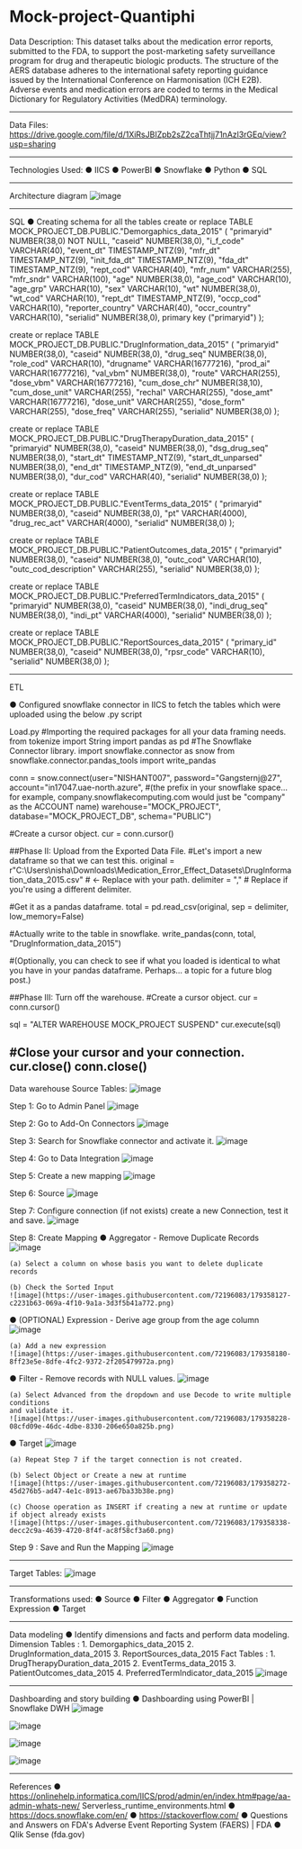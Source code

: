 # Mock-project-Quantiphi

Data Description:
This dataset talks about the medication error reports, submitted to the FDA, to support the
post-marketing safety surveillance program for drug and therapeutic biologic products. The structure of
the AERS database adheres to the international safety reporting guidance issued by the International
Conference on Harmonisation (ICH E2B). Adverse events and medication errors are coded to terms in the
Medical Dictionary for Regulatory Activities (MedDRA) terminology.

------------------------------------------------------------------------------------------------------------------------

Data Files:
https://drive.google.com/file/d/1XiRsJBIZpb2sZ2caThtjj71nAzl3rGEq/view?usp=sharing

------------------------------------------------------------------------------------------------------------------------

Technologies Used:
● IICS
● PowerBI
● Snowflake
● Python
● SQL

------------------------------------------------------------------------------------------------------------------------

Architecture diagram
![image](https://user-images.githubusercontent.com/72196083/179357224-346a6da0-e587-4753-b05a-ccf29e82d441.png)

------------------------------------------------------------------------------------------------------------------------

SQL
● Creating schema for all the tables
create or replace TABLE MOCK_PROJECT_DB.PUBLIC."Demorgaphics_data_2015" (
	"primaryid" NUMBER(38,0) NOT NULL,
	"caseid" NUMBER(38,0),
	"i_f_code" VARCHAR(40),
	"event_dt" TIMESTAMP_NTZ(9),
	"mfr_dt" TIMESTAMP_NTZ(9),
	"init_fda_dt" TIMESTAMP_NTZ(9),
	"fda_dt" TIMESTAMP_NTZ(9),
	"rept_cod" VARCHAR(40),
	"mfr_num" VARCHAR(255),
	"mfr_sndr" VARCHAR(100),
	"age" NUMBER(38,0),
	"age_cod" VARCHAR(10),
	"age_grp" VARCHAR(10),
	"sex" VARCHAR(10),
	"wt" NUMBER(38,0),
	"wt_cod" VARCHAR(10),
	"rept_dt" TIMESTAMP_NTZ(9),
	"occp_cod" VARCHAR(10),
	"reporter_country" VARCHAR(40),
	"occr_country" VARCHAR(10),
	"serialid" NUMBER(38,0),
	primary key ("primaryid")
);




create or replace TABLE MOCK_PROJECT_DB.PUBLIC."DrugInformation_data_2015" (
	"primaryid" NUMBER(38,0),
	"caseid" NUMBER(38,0),
	"drug_seq" NUMBER(38,0),
	"role_cod" VARCHAR(10),
	"drugname" VARCHAR(16777216),
	"prod_ai" VARCHAR(16777216),
	"val_vbm" NUMBER(38,0),
	"route" VARCHAR(255),
	"dose_vbm" VARCHAR(16777216),
	"cum_dose_chr" NUMBER(38,10),
	"cum_dose_unit" VARCHAR(255),
	"rechal" VARCHAR(255),
	"dose_amt" VARCHAR(16777216),
	"dose_unit" VARCHAR(255),
	"dose_form" VARCHAR(255),
	"dose_freq" VARCHAR(255),
	"serialid" NUMBER(38,0)
);





create or replace TABLE MOCK_PROJECT_DB.PUBLIC."DrugTherapyDuration_data_2015" (
	"primaryid" NUMBER(38,0),
	"caseid" NUMBER(38,0),
	"dsg_drug_seq" NUMBER(38,0),
	"start_dt" TIMESTAMP_NTZ(9),
	"start_dt_unparsed" NUMBER(38,0),
	"end_dt" TIMESTAMP_NTZ(9),
	"end_dt_unparsed" NUMBER(38,0),
	"dur_cod" VARCHAR(40),
	"serialid" NUMBER(38,0)
);



create or replace TABLE MOCK_PROJECT_DB.PUBLIC."EventTerms_data_2015" (
	"primaryid" NUMBER(38,0),
	"caseid" NUMBER(38,0),
	"pt" VARCHAR(4000),
	"drug_rec_act" VARCHAR(4000),
	"serialid" NUMBER(38,0)
);




create or replace TABLE MOCK_PROJECT_DB.PUBLIC."PatientOutcomes_data_2015" (
	"primaryid" NUMBER(38,0),
	"caseid" NUMBER(38,0),
	"outc_cod" VARCHAR(10),
	"outc_cod_description" VARCHAR(255),
	"serialid" NUMBER(38,0)
);




create or replace TABLE MOCK_PROJECT_DB.PUBLIC."PreferredTermIndicators_data_2015" (
	"primaryid" NUMBER(38,0),
	"caseid" NUMBER(38,0),
	"indi_drug_seq" NUMBER(38,0),
	"indi_pt" VARCHAR(4000),
	"serialid" NUMBER(38,0)
);


create or replace TABLE MOCK_PROJECT_DB.PUBLIC."ReportSources_data_2015" (
	"primary_id" NUMBER(38,0),
	"caseid" NUMBER(38,0),
	"rpsr_code" VARCHAR(10),
	"serialid" NUMBER(38,0)
);

------------------------------------------------------------------------------------------------------------------------

ETL

● Configured snowflake connector in IICS to fetch the tables which were uploaded using
the below .py script

Load.py
#Importing the required packages for all your data framing needs.
from tokenize import String
import pandas as pd
#The Snowflake Connector library.
import snowflake.connector as snow
from snowflake.connector.pandas_tools import write_pandas


conn = snow.connect(user="NISHANT007",
password="Gangsternj@27",
account="in17047.uae-north.azure",
#(the prefix in your snowflake space... for example, company.snowflakecomputing.com would just be "company" as the ACCOUNT name)
warehouse="MOCK_PROJECT",
database="MOCK_PROJECT_DB",
schema="PUBLIC")

#Create a cursor object.
cur = conn.cursor()

##Phase II: Upload from the Exported Data File.
#Let's import a new dataframe so that we can test this.
original = r"C:\Users\nisha\Downloads\Medication_Error_Effect_Datasets\DrugInformation_data_2015.csv" # <- Replace with your path.
delimiter = "," # Replace if you're using a different delimiter.

#Get it as a pandas dataframe.
total = pd.read_csv(original, sep = delimiter, low_memory=False)

#Actually write to the table in snowflake.
write_pandas(conn, total, "DrugInformation_data_2015")

#(Optionally, you can check to see if what you loaded is identical to what you have in your pandas dataframe. Perhaps... a topic for a future blog post.)

##Phase III: Turn off the warehouse.
#Create a cursor object.
cur = conn.cursor()

sql = "ALTER WAREHOUSE MOCK_PROJECT SUSPEND"
cur.execute(sql)

#Close your cursor and your connection.
cur.close()
conn.close()
------------------------------------------------------------------------------------------------------------------------

Data warehouse
Source Tables:
  ![image](https://user-images.githubusercontent.com/72196083/179357635-02fbddf4-8f87-443f-a3c2-31fa22b51418.png)

Step 1: Go to Admin Panel
  ![image](https://user-images.githubusercontent.com/72196083/179357653-d837e5ea-f69e-4851-a029-10c67192ccf8.png)

Step 2: Go to Add-On Connectors
  ![image](https://user-images.githubusercontent.com/72196083/179357667-e72b8963-9b82-49d2-9801-10dd56996178.png)

Step 3: Search for Snowflake connector and activate it.
  ![image](https://user-images.githubusercontent.com/72196083/179357680-95595cf0-6a6b-4534-9ce6-eeba553146fa.png)

Step 4: Go to Data Integration
  ![image](https://user-images.githubusercontent.com/72196083/179357712-e4c5725e-438c-48f0-b701-ce8ffaca8a93.png)

Step 5: Create a new mapping
  ![image](https://user-images.githubusercontent.com/72196083/179357754-f9a29604-a8af-431e-9916-c08dd7b51785.png)

Step 6: Source
  ![image](https://user-images.githubusercontent.com/72196083/179357770-a0a38d5a-1bd9-4296-8e92-b061123beaa8.png)

Step 7: Configure connection (if not exists) create a new Connection, test it and save.
  ![image](https://user-images.githubusercontent.com/72196083/179357878-3d9f6773-1919-4cd2-8097-9e10d4cc5ebb.png)

Step 8: Create Mapping
  ● Aggregator - Remove Duplicate Records
  ![image](https://user-images.githubusercontent.com/72196083/179358119-b3cf573f-e13f-4d2a-bb33-64e1ef84031e.png)

    (a) Select a column on whose basis you want to delete duplicate records

    (b) Check the Sorted Input
    ![image](https://user-images.githubusercontent.com/72196083/179358127-c2231b63-069a-4f10-9a1a-3d3f5b41a772.png)

  ● (OPTIONAL) Expression - Derive age group from the age column
  ![image](https://user-images.githubusercontent.com/72196083/179358162-452fe0a0-2175-475d-92d6-5b6a9c08c1c5.png)

    (a) Add a new expression
    ![image](https://user-images.githubusercontent.com/72196083/179358180-8ff23e5e-8dfe-4fc2-9372-2f205479972a.png)

  ● Filter - Remove records with NULL values.
  ![image](https://user-images.githubusercontent.com/72196083/179358200-867f9a61-10e4-4a70-801f-44b8942b5c03.png)

    (a) Select Advanced from the dropdown and use Decode to write multiple conditions
    and validate it.
    ![image](https://user-images.githubusercontent.com/72196083/179358228-08cfd09e-46dc-4dbe-8330-206e650a825b.png)

  ● Target
  ![image](https://user-images.githubusercontent.com/72196083/179358241-d440de19-21eb-489c-8579-edf9b897072a.png)

    (a) Repeat Step 7 if the target connection is not created.

    (b) Select Object or Create a new at runtime
    ![image](https://user-images.githubusercontent.com/72196083/179358272-45d276b5-ad47-4e1c-8913-ae67ba33b38e.png)

    (c) Choose operation as INSERT if creating a new at runtime or update if object already exists
    ![image](https://user-images.githubusercontent.com/72196083/179358338-decc2c9a-4639-4720-8f4f-ac8f58cf3a60.png)

  Step 9 : Save and Run the Mapping
  ![image](https://user-images.githubusercontent.com/72196083/179358403-49ee88df-cc46-4943-8128-bee0e3ba7ecc.png)

------------------------------------------------------------------------------------------------------------------------

Target Tables:
![image](https://user-images.githubusercontent.com/72196083/179358420-5e99dec6-0d7b-44d8-8b1b-35984c3d3fec.png)

------------------------------------------------------------------------------------------------------------------------

Transformations used:
● Source
● Filter
● Aggregator
● Function Expression
● Target

------------------------------------------------------------------------------------------------------------------------

Data modeling
● Identify dimensions and facts and perform data modeling.
  Dimension Tables :
    1. Demorgaphics_data_2015
    2. DrugInformation_data_2015
    3. ReportSources_data_2015
  Fact Tables :
    1. DrugTherapyDuration_data_2015
    2. EventTerms_data_2015
    3. PatientOutcomes_data_2015
    4. PreferredTermIndicator_data_2015
![image](https://user-images.githubusercontent.com/72196083/179358628-495465d7-fa60-4701-a78d-f4b43c155046.png)

------------------------------------------------------------------------------------------------------------------------

Dashboarding and story building
● Dashboarding using PowerBI | Snowflake DWH
![image](https://user-images.githubusercontent.com/72196083/179358773-6c9857f1-7b3b-4238-90dd-655042e10eb0.png)

![image](https://user-images.githubusercontent.com/72196083/179358787-9a743b37-b45e-47ee-8016-7af7c1dc914e.png)

![image](https://user-images.githubusercontent.com/72196083/179358799-36258264-f0a1-4ebf-ba31-ca1fca5aa4d5.png)

![image](https://user-images.githubusercontent.com/72196083/179358805-b9665577-5f14-4040-b895-873af7366457.png)

------------------------------------------------------------------------------------------------------------------------

References
● https://onlinehelp.informatica.com/IICS/prod/admin/en/index.htm#page/aa-admin-whats-new/
Serverless_runtime_environments.html
● https://docs.snowflake.com/en/
● https://stackoverflow.com/
● Questions and Answers on FDA's Adverse Event Reporting System (FAERS) | FDA
● Qlik Sense (fda.gov)


